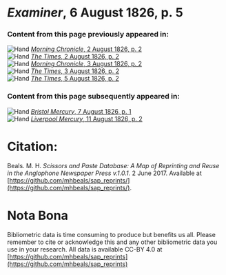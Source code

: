 # *Examiner*, 6 August 1826, p. 5  
  
### Content from this page previously appeared in:  
![Hand](http://scissorsandpaste.net/wp-content/uploads/2017/06/smallhandpointer.png) [*Morning Chronicle*, 2 August 1826, p. 2](https://mhbeals.github.io/sap_html/Morning-Chronicle/Morning-Chronicle-2-August-1826-p-2)  
![Hand](http://scissorsandpaste.net/wp-content/uploads/2017/06/smallhandpointer.png) [*The Times*, 2 August 1826, p. 2](https://mhbeals.github.io/sap_html/The-Times/The-Times-2-August-1826-p-2)  
![Hand](http://scissorsandpaste.net/wp-content/uploads/2017/06/smallhandpointer.png) [*Morning Chronicle*, 3 August 1826, p. 2](https://mhbeals.github.io/sap_html/Morning-Chronicle/Morning-Chronicle-3-August-1826-p-2)  
![Hand](http://scissorsandpaste.net/wp-content/uploads/2017/06/smallhandpointer.png) [*The Times*, 3 August 1826, p. 2](https://mhbeals.github.io/sap_html/The-Times/The-Times-3-August-1826-p-2)  
![Hand](http://scissorsandpaste.net/wp-content/uploads/2017/06/smallhandpointer.png) [*The Times*, 5 August 1826, p. 2](https://mhbeals.github.io/sap_html/The-Times/The-Times-5-August-1826-p-2)  
  
### Content from this page subsequently appeared in:  
![Hand](http://scissorsandpaste.net/wp-content/uploads/2017/06/smallhandpointer.png) [*Bristol Mercury*, 7 August 1826, p. 1](https://mhbeals.github.io/sap_html/Bristol-Mercury/Bristol-Mercury-7-August-1826-p-1)  
![Hand](http://scissorsandpaste.net/wp-content/uploads/2017/06/smallhandpointer.png) [*Liverpool Mercury*, 11 August 1826, p. 2](https://mhbeals.github.io/sap_html/Liverpool-Mercury/Liverpool-Mercury-11-August-1826-p-2)  


# Citation: 

Beals. M. H. *Scissors and Paste Database: A Map of Reprinting and Reuse in the Anglophone Newspaper Press v.1.0.1.* 2 June 2017. Available at [https://github.com/mhbeals/sap_reprints/](https://github.com/mhbeals/sap_reprints/). 

# Nota Bona

Bibliometric data is time consuming to produce but benefits us all. Please remember to cite or acknowledge this and any other bibliometric data you use in your research. All data is available CC-BY 4.0 at [https://github.com/mhbeals/sap_reprints](https://github.com/mhbeals/sap_reprints)